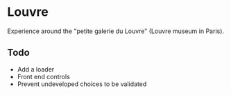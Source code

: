 # Louvre

Experience around the "petite galerie du Louvre" (Louvre museum in Paris).

## Todo

- Add a loader
- Front end controls
- Prevent undeveloped choices to be validated
